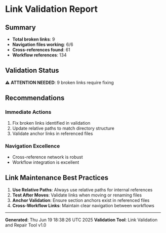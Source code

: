 # Link Validation Report

## Summary
- **Total broken links**: 9
- **Navigation files working**: 6/6
- **Cross-references found**: 61
- **Workflow references**: 134

## Validation Status
⚠️ **ATTENTION NEEDED**: 9 broken links require fixing

## Recommendations

### Immediate Actions
1. Fix broken links identified in validation
2. Update relative paths to match directory structure
3. Validate anchor links in referenced files

### Navigation Excellence
- Cross-reference network is robust
- Workflow integration is excellent

## Link Maintenance Best Practices

1. **Use Relative Paths**: Always use relative paths for internal references
2. **Test After Moves**: Validate links when moving or renaming files
3. **Anchor Validation**: Ensure section anchors exist in referenced files
4. **Cross-Workflow Links**: Maintain clear navigation between workflows

---
**Generated**: Thu Jun 19 18:38:26 UTC 2025
**Validation Tool**: Link Validation and Repair Tool v1.0
